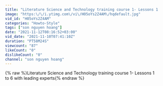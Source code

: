 ```yaml
---
title: "Literature Science and Technology training course 1- Lessons 1 to 6 with leading experts"
image: "https:\/\/i.ytimg.com\/vi\/H05oYs2Z4AM\/hqdefault.jpg"
vid_id: "H05oYs2Z4AM"
categories: "Howto-Style"
tags: ["son nguyen hoang"]
date: "2021-11-12T08:16:52+03:00"
vid_date: "2021-11-10T07:41:10Z"
duration: "PT58M24S"
viewcount: "87"
likeCount: "0"
dislikeCount: "0"
channel: "son nguyen hoang"
---
```

{% raw %}Literature Science and Technology training course 1- Lessons 1 to 6 with leading experts{% endraw %}
